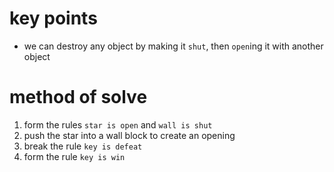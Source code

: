 # key points
* we can destroy any object by making it `shut`, then `open`ing it with another object
# method of solve
1) form the rules `star is open` and `wall is shut`
2) push the star into a wall block to create an opening
3) break the rule `key is defeat`
4) form the rule `key is win`

